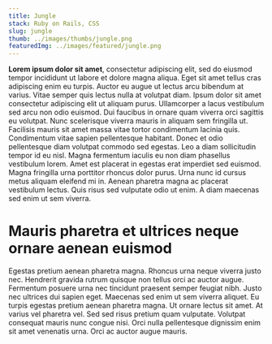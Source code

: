```yaml
---
title: Jungle
stack: Ruby on Rails, CSS
slug: jungle
thumb: ../images/thumbs/jungle.png
featuredImg: ../images/featured/jungle.png
---
```


**Lorem ipsum dolor sit amet**, consectetur adipiscing elit, sed do eiusmod tempor incididunt ut labore et dolore magna aliqua. Eget sit amet tellus cras adipiscing enim eu turpis. Auctor eu augue ut lectus arcu bibendum at varius. Vitae semper quis lectus nulla at volutpat diam. Ipsum dolor sit amet consectetur adipiscing elit ut aliquam purus. Ullamcorper a lacus vestibulum sed arcu non odio euismod. Dui faucibus in ornare quam viverra orci sagittis eu volutpat. Nunc scelerisque viverra mauris in aliquam sem fringilla ut. Facilisis mauris sit amet massa vitae tortor condimentum lacinia quis. Condimentum vitae sapien pellentesque habitant. Donec et odio pellentesque diam volutpat commodo sed egestas. Leo a diam sollicitudin tempor id eu nisl. Magna fermentum iaculis eu non diam phasellus vestibulum lorem. Amet est placerat in egestas erat imperdiet sed euismod. Magna fringilla urna porttitor rhoncus dolor purus. Urna nunc id cursus metus aliquam eleifend mi in. Aenean pharetra magna ac placerat vestibulum lectus. Quis risus sed vulputate odio ut enim. A diam maecenas sed enim ut sem viverra.

# Mauris pharetra et ultrices neque ornare aenean euismod

Egestas pretium aenean pharetra magna. Rhoncus urna neque viverra justo nec. Hendrerit gravida rutrum quisque non tellus orci ac auctor augue. Fermentum posuere urna nec tincidunt praesent semper feugiat nibh. Justo nec ultrices dui sapien eget. Maecenas sed enim ut sem viverra aliquet. Eu turpis egestas pretium aenean pharetra magna. Ut ornare lectus sit amet. At varius vel pharetra vel. Sed sed risus pretium quam vulputate. Volutpat consequat mauris nunc congue nisi. Orci nulla pellentesque dignissim enim sit amet venenatis urna. Orci ac auctor augue mauris.
